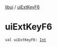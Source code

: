 [libui](index.md) / [uiExtKeyF6](./ui-ext-key-f6.md)

# uiExtKeyF6

`val uiExtKeyF6: `[`Int`](https://kotlinlang.org/api/latest/jvm/stdlib/kotlin/-int/index.html)